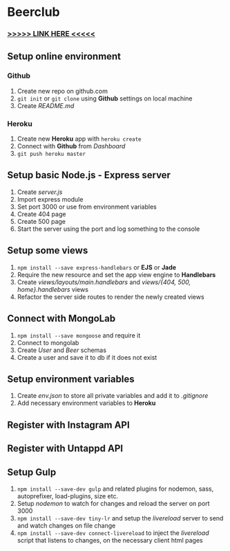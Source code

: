 # Beerclub

### [>>>>> LINK HERE <<<<<](https://quiet-fortress-1367.herokuapp.com/)

## Setup online environment

### Github

1. Create new repo on github.com
2. `git init` or `git clone` using __Github__ settings on local machine
3. Create *README.md*

### Heroku

1. Create new __Heroku__ app with `heroku create`
2. Connect with __Github__ from *Dashboard*
3. `git push heroku master`

## Setup basic Node.js - Express server

1. Create *server.js*
2. Import express module
3. Set port 3000 or use from environment variables
4. Create 404 page
5. Create 500 page
6. Start the server using the port and log something to the console

## Setup some views

1. `npm install --save express-handlebars` or __EJS__ or __Jade__
2. Require the new resource and set the app view engine to __Handlebars__ 
3. Create *views/layouts/main.handlebars* and *views/{404, 500, home}.handlebars* views
4. Refactor the server side routes to render the newly created views

## Connect with MongoLab

1. `npm install --save mongoose` and require it
2. Connect to mongolab
3. Create *User* and *Beer* schemas
4. Create a user and save it to db if it does not exist

## Setup environment variables

1. Create *env.json* to store all private variables and add it to *.gitignore*
2. Add necessary environment variables to __Heroku__

## Register with Instagram API

## Register with Untappd API

## Setup Gulp

1. `npm install --save-dev gulp` and related plugins for nodemon, sass, autoprefixer, load-plugins, size etc.
2. Setup *nodemon* to watch for changes and reload the server on port 3000
3. `npm install --save-dev tiny-lr` and setup the *livereload* server to send and watch changes on file change
4. `npm install --save-dev connect-livereload` to inject the *livereload* script that listens to changes, on the necessary client html pages





